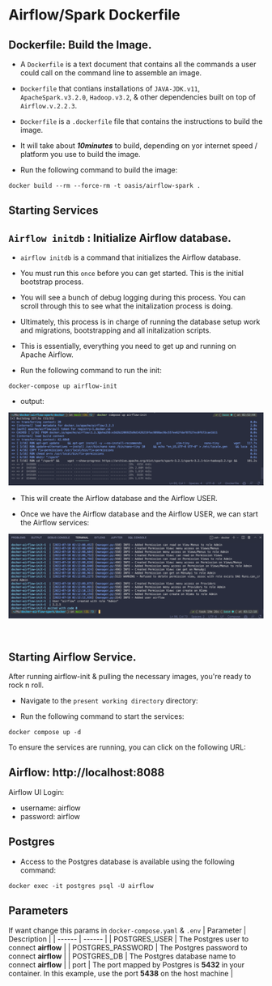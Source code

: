 # Airflow/Spark Dockerfile

## Dockerfile: Build the Image.
- A `Dockerfile`  is a text document that contains all the commands a user could call on the command line to assemble an image. 

- `Dockerfile` that contians installations of `JAVA-JDK.v11`, `ApacheSpark.v3.2.0`, `Hadoop.v3.2`, & other dependencies built on top of `Airflow.v.2.2.3`.

- `Dockerfile` is a `.dockerfile` file that contains the instructions to build the image.
    
- It will take about ***10minutes*** to build, depending on yor internet speed / platform you use to build the image.

- Run the following command to build the image:

```
docker build --rm --force-rm -t oasis/airflow-spark . 
```

## Starting Services

## `Airflow initdb` : Initialize Airflow database.
- `airflow initdb` is a command that initializes the Airflow database.

- You must run this `once` before you can get started. This is the initial bootstrap process. 

- You will see a bunch of debug logging during this process. You can scroll through this to see what the initalization process is doing. 

- Ultimately, this process is in charge of running the database setup work and migrations, bootstrapping and all initalization scripts. 

- This is essentially, everything you need to get up and running on Apache Airflow.

- Run the following command to run the init:

~~~
docker-compose up airflow-init
~~~

- output:

![](./doc/air-init.png "Initialize")

- This will create the Airflow database and the Airflow USER. 

- Once we have the Airflow database and the Airflow USER, we can start the Airflow services:

![](./doc/cooked.png "Ready")

<br>

## Starting Airflow Service.
After running airflow-init & pulling the necessary images, you're ready to rock n roll. 

- Navigate to the `present working directory` directory:

- Run the following command to start the services:

~~~
docker compose up -d
~~~

To ensure the services are running, you can click on the following URL:

## Airflow: http://localhost:8088

Airflow UI Login: 
* username: airflow 
* password: airflow


## Postgres
- Access to the Postgres database is available using the following command:

```
docker exec -it postgres psql -U airflow

```

## Parameters 
If want change this params in `docker-compose.yaml` & `.env`
| Parameter | Description |
| ------ | ------ |
| POSTGRES_USER | The Postgres user to connect **airflow** |
| POSTGRES_PASSWORD | The Postgres password to connect **airflow** |
| POSTGRES_DB | The Postgres database name to connect **airflow** |
| port | The port mapped by Postgres is **5432** in your container. In this example, use the port **5438** on the host machine |